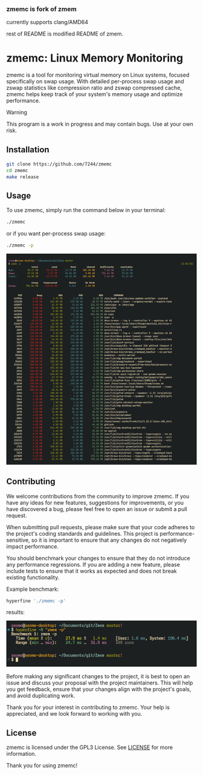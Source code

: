### zmemc is fork of zmem

currently supports clang/AMD64

rest of README is modified README of zmem.

# zmemc: Linux Memory Monitoring

zmemc is a tool for monitoring virtual memory on Linux systems, focused specifically on swap usage. With detailed per-process swap usage and zswap statistics like compression ratio and zswap compressed cache, zmemc helps keep track of your system's memory usage and optimize performance.

> [!WARNING]
> This program is a work in progress and may contain bugs. Use at your own risk.

## Installation

```sh
git clone https://github.com/7244/zmemc
cd zmemc
make release
```

## Usage

To use zmemc, simply run the command below in your terminal:

```bash
./zmemc
```

or if you want per-process swap usage:

```bash
./zmemc -p
```

![zmem](assets/zmem.png)

## Contributing

We welcome contributions from the community to improve zmemc. If you have any ideas for new features, suggestions for improvements, or you have discovered a bug, please feel free to open an issue or submit a pull request.

When submitting pull requests, please make sure that your code adheres to the project's coding standards and guidelines. This project is performance-sensitive, so it is important to ensure that any changes do not negatively impact performance.

You should benchmark your changes to ensure that they do not introduce any performance regressions. If you are adding a new feature, please include tests to ensure that it works as expected and does not break existing functionality.

Example benchmark:

```sh
hyperfine './zmemc -p'
```

results:

![benchmark](assets/hyperfine.png)

Before making any significant changes to the project, it is best to open an issue and discuss your proposal with the project maintainers. This will help you get feedback, ensure that your changes align with the project's goals, and avoid duplicating work.

Thank you for your interest in contributing to zmemc. Your help is appreciated, and we look forward to working with you.

## License

zmemc is licensed under the GPL3 License. See [LICENSE](LICENSE) for more information.

Thank you for using zmemc!
